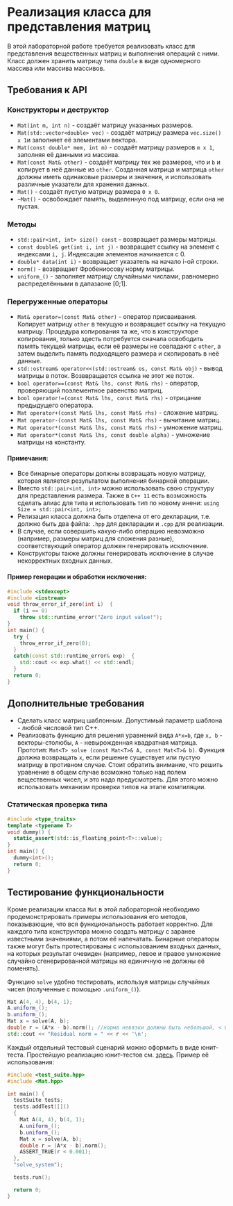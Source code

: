# Реализация класса для представления матриц

В этой лабораторной работе требуется реализовать класс для представления вещественных матриц и выполнения операций с ними.
Класс должен хранить матрицу типа `double` в виде одномерного массива или массива массивов.

## Требования к API
### Конструкторы и деструктор
 - `Mat(int m, int n)` - создаёт матрицу указанных размеров.
 - `Mat(std::vector<double> vec)` - создаёт матрицу размера `vec.size() x 1`и заполняет её элементами вектора.
 - `Mat(const double* mem, int m)` - создаёт матрицу размеров `m x 1`, заполняя её данными из массива.
 - `Mat(const Mat& other)` - создаёт матрицу тех же размеров, что и `b` и копирует в неё данные из `other`. Созданная матрица и матрица `other` должны иметь одинаковые размеры и значения, и использовать различные указатели для хранения данных.
 - `Mat()` - создаёт пустую матрицу размера `0 x 0`.
 - `~Mat()` - освобождает память, выделенную под матрицу, если она не пустая.


### Методы
 - `std::pair<int, int> size() const` - возвращает размеры матрицы.
 - `const double& get(int i, int j)` - возвращает ссылку на элемент с индексами `i, j`. Индексация элементов начинается с 0.
 - `double* data(int i)` - возвращает указатель на начало i-ой строки.
 - `norm()` - возвращает Фробениосову норму матрицы.
 - `uniform_()` - заполняет матрицу случайными числами, равномерно распределёнными в дапазаоне [0;1].

### Перегруженные операторы
 - `Mat& operator=(const Mat& other)` - оператор присваивания. Копирует матрицу `other` в текущую и возвращает ссылку на текущую матрицу. Процедура копирования та же, что в конструкторе копирования, только здесть потребуется сначала освободить память текущей матрицы, если её размеры не совпадают с `other`, а затем выделить память подходящего размера и скопировать в неё данные.
 - `std::ostream& operator<<(std::ostream& os, const Mat& obj)` - вывод матрицы в поток. Возввращается ссылка не этот же поток.
 - `bool operator==(const Mat& lhs, const Mat& rhs)` - оператор, проверяющий поэлементное равенство матриц.
 - `bool operator!=(const Mat& lhs, const Mat& rhs)` - отрицание предыдущего оператора.
 - `Mat operator+(const Mat& lhs, const Mat& rhs)` - сложение матриц.
 - `Mat operator-(const Mat& lhs, const Mat& rhs)` - вычитание матриц.
 - `Mat operator*(const Mat& lhs, const Mat& rhs)` - умножение матриц.
 - `Mat operator*(const Mat& lhs, const double alpha)` - умножение матрицы на константу.

#### Примечания:
 - Все бинарные операторы должны возвращать новую матрицу, которая является результатом выполнения бинарной операции.
 - Вместо `std::pair<int, int>` можно использовать свою структуру для представления размера. Также в `C++ 11` есть возможность сделать алиас для типа и использовать тип по новому инени: `using Size = std::pair<int, int>;`
 - Релизация класса должна быть отделена от его декларации, т.е. должно быть два файла: `.hpp` для декларации и `.cpp` для реализации.
 - В случае, если совершить какую-либо операцию невозможно (например, размеры матриц для сложения разные), соответствующий оператор должен генерировать исключение.
 - Конструкторы также должны генерировать исключение в случае некорректных входных данных.

#### Пример генерации и обработки исключения:
```c++
#include <stdexcept>
#include <iostream>
void throw_error_if_zero(int i)  {
  if (i == 0)
    throw std::runtime_error("Zero input value!");
}
int main() {
  try {
    throw_error_if_zero(0);
  }
  catch(const std::runtime_error& exp)  {
    std::cout << exp.what() << std::endl;
  }
  return 0;
}
```
## Дополнительные требования
 - Сделать класс матриц шаблонным. Допустимый параметр шаблона - любой числовой тип C++.
 - Реализовать функцию для решения уравнений вида `A*x=b`, где `x, b` - векторы-столюбы, `A` - невырожденная квадратная матрица. Прототип: `Mat<T> solve (const Mat<T>& A, const Mat<T>& b)`. Функция должна возвращать `x`, если решение существует или пустую матрицу в противном случае. Стоит обратить внимание, что решить уравнение в общем случае возможно только над полем вещественных чисел, и это надо предусмотреть. Для этого можно использовать механизм проверки типов на этапе компиляции.

### Статическая проверка типа
```c++
#include <type_traits>
template <typename T>
void dummy() {
  static_assert(std::is_floating_point<T>::value);
}
int main() {
  dummy<int>();
  return 0;
}
```
## Тестирование функциональности
Кроме реализации класса `Mat` в этой лабораторной необходимо продемонстрировать примеры использования его методов, показывающие, что вся функциональность работает корректно.
Для каждого типа конструктора можно создать матрицу с заранее известными значениями, а потом её напечатать.
Бинарные операторы также могут быть протестированы с использованием входных данных, на которых результат очевиден (например, левое и правое умножение случайно сгенерированной матрицы на единичную не должны её поменять).

Функцию `solve` удобно тестировать, используя матрицы случайных чисел (полученные с помощью `.uniform_()`).
```c++
Mat A(4, 4), b(4, 1);
A.uniform_();
b.uniform_();
Mat x = solve(A, b);
double r = (A*x - b).norm(); //норма невязки должны быть небольшой, < 0.001
std::cout << "Residual norm = " << r << '\n';
```
Каждый отдельный тестовый сценарий можно оформить в виде юнит-теста.
Простейшую реализацию юнит-тестов см. [здесь](https://gist.github.com/sovrasov/3df3cc271d1c87519606fde90eb3eac0).
Пример её использования:
```c++
#include <test_suite.hpp>
#include <Mat.hpp>

int main() {
  testSuite tests;
  tests.addTest([]()
  {
    Mat A(4, 4), b(4, 1);
    A.uniform_();
    b.uniform_();
    Mat x = solve(A, b);
    double r = (A*x - b).norm();
    ASSERT_TRUE(r < 0.001);
  },
  "solve_system");

  tests.run();

  return 0;
}
```
